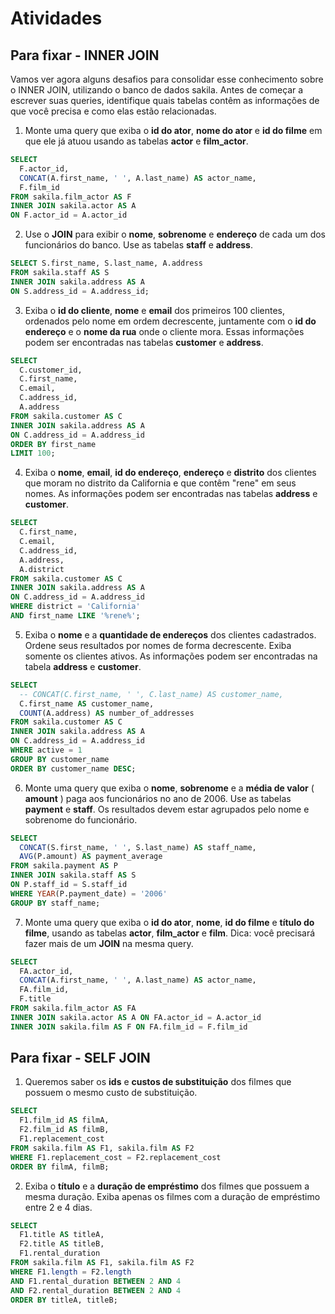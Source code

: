 # Atividades

## Para fixar - INNER JOIN

Vamos ver agora alguns desafios para consolidar esse conhecimento sobre o INNER JOIN, utilizando o banco de dados sakila. Antes de começar a escrever suas queries, identifique quais tabelas contêm as informações de que você precisa e como elas estão relacionadas.

1. Monte uma query que exiba o **id do ator**, **nome do ator** e **id do filme** em que ele já atuou usando as tabelas **actor** e **film_actor**.

```sql
SELECT 
  F.actor_id,
  CONCAT(A.first_name, ' ', A.last_name) AS actor_name,
  F.film_id
FROM sakila.film_actor AS F
INNER JOIN sakila.actor AS A
ON F.actor_id = A.actor_id
```

2. Use o **JOIN** para exibir o **nome**, **sobrenome** e **endereço** de cada um dos funcionários do banco. Use as tabelas **staff** e **address**.

```sql
SELECT S.first_name, S.last_name, A.address
FROM sakila.staff AS S
INNER JOIN sakila.address AS A
ON S.address_id = A.address_id;
```

3. Exiba o **id do cliente**, **nome** e **email** dos primeiros 100 clientes, ordenados pelo nome em ordem decrescente, juntamente com o **id do endereço** e o **nome da rua** onde o cliente mora. Essas informações podem ser encontradas nas tabelas **customer** e **address**.

```sql
SELECT
  C.customer_id,
  C.first_name,
  C.email,
  C.address_id,
  A.address
FROM sakila.customer AS C
INNER JOIN sakila.address AS A
ON C.address_id = A.address_id
ORDER BY first_name
LIMIT 100;
```

4. Exiba o **nome**, **email**, **id do endereço**, **endereço** e **distrito** dos clientes que moram no distrito da California e que contêm "rene" em seus nomes. As informações podem ser encontradas nas tabelas **address** e **customer**.

```sql
SELECT
  C.first_name,
  C.email,
  C.address_id,
  A.address,
  A.district
FROM sakila.customer AS C
INNER JOIN sakila.address AS A
ON C.address_id = A.address_id
WHERE district = 'California'
AND first_name LIKE '%rene%';
```

5. Exiba o **nome** e a **quantidade de endereços** dos clientes cadastrados. Ordene seus resultados por nomes de forma decrescente. Exiba somente os clientes ativos. As informações podem ser encontradas na tabela **address** e **customer**.

```sql
SELECT
  -- CONCAT(C.first_name, ' ', C.last_name) AS customer_name,
  C.first_name AS customer_name,
  COUNT(A.address) AS number_of_addresses
FROM sakila.customer AS C
INNER JOIN sakila.address AS A
ON C.address_id = A.address_id
WHERE active = 1
GROUP BY customer_name
ORDER BY customer_name DESC;
```

6. Monte uma query que exiba o **nome**, **sobrenome** e a **média de valor** ( **amount** ) paga aos funcionários no ano de 2006. Use as tabelas **payment** e **staff**. Os resultados devem estar agrupados pelo nome e sobrenome do funcionário.

```sql
SELECT
  CONCAT(S.first_name, ' ', S.last_name) AS staff_name,
  AVG(P.amount) AS payment_average
FROM sakila.payment AS P
INNER JOIN sakila.staff AS S
ON P.staff_id = S.staff_id
WHERE YEAR(P.payment_date) = '2006'
GROUP BY staff_name;
```

7. Monte uma query que exiba o **id do ator**, **nome**, **id do filme** e **título do filme**, usando as tabelas **actor**, **film_actor** e **film**. Dica: você precisará fazer mais de um **JOIN** na mesma query.

```sql
SELECT
  FA.actor_id,
  CONCAT(A.first_name, ' ', A.last_name) AS actor_name,
  FA.film_id,
  F.title
FROM sakila.film_actor AS FA
INNER JOIN sakila.actor AS A ON FA.actor_id = A.actor_id
INNER JOIN sakila.film AS F ON FA.film_id = F.film_id
```

## Para fixar - SELF JOIN

1. Queremos saber os **ids** e **custos de substituição** dos filmes que possuem o mesmo custo de substituição.

```sql
SELECT 
  F1.film_id AS filmA,
  F2.film_id AS filmB,
  F1.replacement_cost
FROM sakila.film AS F1, sakila.film AS F2
WHERE F1.replacement_cost = F2.replacement_cost
ORDER BY filmA, filmB;
```

2. Exiba o **título** e a **duração de empréstimo** dos filmes que possuem a mesma duração. Exiba apenas os filmes com a duração de empréstimo entre 2 e 4 dias.

```sql
SELECT 
  F1.title AS titleA,
  F2.title AS titleB,
  F1.rental_duration
FROM sakila.film AS F1, sakila.film AS F2
WHERE F1.length = F2.length
AND F1.rental_duration BETWEEN 2 AND 4
AND F2.rental_duration BETWEEN 2 AND 4
ORDER BY titleA, titleB;
```
